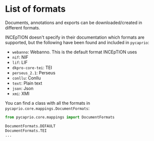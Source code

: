 # List of formats

Documents, annotations and exports can be downloaded/created in different formats.

INCEpTION doesn't specify in their documentation which formats are supported, but the following have been found and included in `pycaprio`:

* `webanno`: Webanno. This is the default format INCEpTION uses
* `nif`: NIF
* `lif`: LIF
* `dkpro-core-tei`: TEI
* `perseus_2.1`: Perseus
* `conllu`: Conllu
* `text`: Plain text
* `json`: Json
* `xmi`: XMI

You can find a class with all the formats in `pycaprio.core.mappings.DocumentFormats`:

```python
from pycaprio.core.mappings import DocumentFormats

DocumentFormats.DEFAULT
DocumentFormats.TEI
...
```
